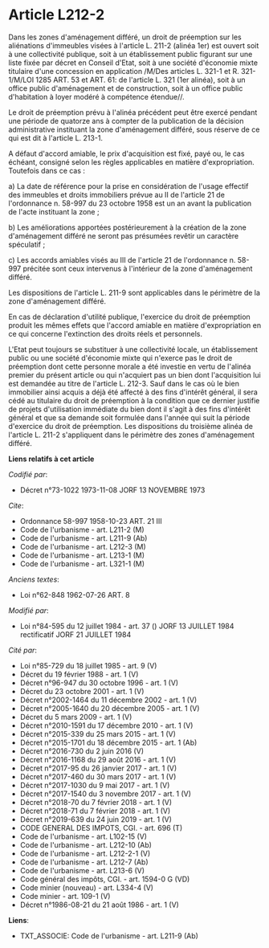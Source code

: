 # Article L212-2

Dans les zones d'aménagement différé, un droit de préemption sur les aliénations d'immeubles visées à l'article L. 211-2
(alinéa 1er) est ouvert soit à une collectivité publique, soit à un établissement public figurant sur une liste fixée par
décret en Conseil d'Etat, soit à une société d'économie mixte titulaire d'une concession en application /M/Des articles L.
321-1 et R. 321-1/M/LOI  1285 ART. 53 et ART. 61: de l'article L. 321 (1er alinéa), soit à un office public d'aménagement et
de construction, soit à un office public d'habitation à loyer modéré à compétence étendue//.

Le droit de préemption prévu à l'alinéa précédent peut être exercé pendant une période de quatorze ans à compter de la
publication de la décision administrative instituant la zone d'aménagement différé, sous réserve de ce qui est dit à
l'article L. 213-1.

A défaut d'accord amiable, le prix d'acquisition est fixé, payé ou, le cas échéant, consigné selon les règles applicables en
matière d'expropriation. Toutefois dans ce cas :

a) La date de référence pour la prise en considération de l'usage effectif des immeubles et droits immobiliers prévue au II
de l'article 21 de l'ordonnance n. 58-997 du 23 octobre 1958 est un an avant la publication de l'acte instituant la zone ;

b) Les améliorations apportées postérieurement à la création de la zone d'aménagement différé ne seront pas présumées revêtir
un caractère spéculatif ;

c) Les accords amiables visés au III de l'article 21 de l'ordonnance n. 58-997 précitée sont ceux intervenus à l'intérieur de
la zone d'aménagement différé.

Les dispositions de l'article L. 211-9 sont applicables dans le périmètre de la zone d'aménagement différé.

En cas de déclaration d'utilité publique, l'exercice du droit de préemption produit les mêmes effets que l'accord amiable en
matière d'expropriation en ce qui concerne l'extinction des droits réels et personnels.

L'Etat peut toujours se substituer à une collectivité locale, un établissement public ou une société d'économie mixte qui
n'exerce pas le droit de préemption dont cette personne morale a été investie en vertu de l'alinéa premier du présent article
ou qui n'acquiert pas un bien dont l'acquisition lui est demandée au titre de l'article L. 212-3. Sauf dans le cas où le bien
immobilier ainsi acquis a déjà été affecté à des fins d'intérêt général, il sera cédé au titulaire du droit de préemption à
la condition que ce dernier justifie de projets d'utilisation immédiate du bien dont il s'agit à des fins d'intérêt général
et que sa demande soit formulée dans l'année qui suit la période d'exercice du droit de préemption. Les dispositions du
troisième alinéa de l'article L. 211-2 s'appliquent dans le périmètre des zones d'aménagement différé.

**Liens relatifs à cet article**

_Codifié par_:

  - Décret n°73-1022 1973-11-08 JORF 13 NOVEMBRE 1973

_Cite_:

  - Ordonnance 58-997 1958-10-23 ART. 21 III
  - Code de l'urbanisme - art. L211-2 (M)
  - Code de l'urbanisme - art. L211-9 (Ab)
  - Code de l'urbanisme - art. L212-3 (M)
  - Code de l'urbanisme - art. L213-1 (M)
  - Code de l'urbanisme - art. L321-1 (M)

_Anciens textes_:

  - Loi n°62-848 1962-07-26 ART. 8

_Modifié par_:

  - Loi n°84-595 du 12 juillet 1984 - art. 37 () JORF 13 JUILLET 1984 rectificatif JORF 21 JUILLET 1984

_Cité par_:

  - Loi n°85-729 du 18 juillet 1985 - art. 9 (V)
  - Décret du 19 février 1988 - art. 1 (V)
  - Décret n°96-947 du 30 octobre 1996 - art. 1 (V)
  - Décret du 23 octobre 2001 - art. 1 (V)
  - Décret n°2002-1464 du 11 décembre 2002 - art. 1 (V)
  - Décret n°2005-1640 du 20 décembre 2005 - art. 1 (V)
  - Décret du 5 mars 2009 - art. 1 (V)
  - Décret n°2010-1591 du 17 décembre 2010 - art. 1 (V)
  - Décret n°2015-339 du 25 mars 2015 - art. 1 (V)
  - Décret n°2015-1701 du 18 décembre 2015 - art. 1 (Ab)
  - Décret n°2016-730 du 2 juin 2016 (V)
  - Décret n°2016-1168 du 29 août 2016 - art. 1 (V)
  - Décret n°2017-95 du 26 janvier 2017 - art. 1 (V)
  - Décret n°2017-460 du 30 mars 2017 - art. 1 (V)
  - Décret n°2017-1030 du 9 mai 2017 - art. 1 (V)
  - Décret n°2017-1540 du 3 novembre 2017 - art. 1 (V)
  - Décret n°2018-70 du 7 février 2018 - art. 1 (V)
  - Décret n°2018-71 du 7 février 2018 - art. 1 (V)
  - Décret n°2019-639 du 24 juin 2019 - art. 1 (V)
  - CODE GENERAL DES IMPOTS, CGI. - art. 696 (T)
  - Code de l'urbanisme - art. L102-15 (V)
  - Code de l'urbanisme - art. L212-10 (Ab)
  - Code de l'urbanisme - art. L212-2-1 (V)
  - Code de l'urbanisme - art. L212-7 (Ab)
  - Code de l'urbanisme - art. L213-6 (V)
  - Code général des impôts, CGI. - art. 1594-0 G (VD)
  - Code minier (nouveau) - art. L334-4 (V)
  - Code minier - art. 109-1 (V)
  - Décret n°1986-08-21 du 21 août 1986 - art. 1 (V)

**Liens**:

  - TXT_ASSOCIE: Code de l'urbanisme - art. L211-9 (Ab)
